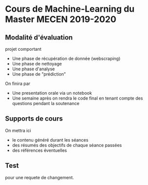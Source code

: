 # Cours de Machine-Learning du Master MECEN 2019-2020

## Modalité d'évaluation

projet comportant
- Une phase de récupération de donnée (webscraping)
- Une phase de nettoyage
- Une phase d'analyse 
- Une phase de "prédiction"

On finira par
- Une presentation orale via un notebook 
- Une semaine après on rendra le code final en tenant compte des questions pendant la soutenance


## Supports de cours 
On mettra ici
- le contenu généré durant les séances
- des résumés des objectifs de chaque séance passées
- des références éventuelles 

## Test

pour une requete de changement.
